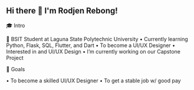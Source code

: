 ## Hi there 👋 I'm Rodjen Rebong!
 🎓 Intro

 
👨 BSIT Student at Laguna State Polytechnic University
• Currently learning Python, Flask, SQL, Flutter, and Dart
• To become a UI/UX Designer
• Interested in and UI/UX Design
• I’m currently working on our Capstone Project

🎯 Goals


• To become a skilled UI/UX Designer
• To get a stable job w/ good pay
